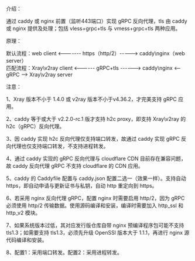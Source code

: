 介绍：

通过 caddy 或 nginx 前置（监听443端口）实现 gRPC 反向代理，tls 由 caddy 或 nginx 提供及处理；包括 vless+grpc+tls 与 vmess+grpc+tls 两种应用。

原理：

默认流程：web client <------- https（http/2）-----> caddy\nginx（web server）  
匹配流程：Xray\v2ray client <------ gRPC+tls ------> caddy\nginx <-- gRPC --> Xray\v2ray server

注意：

1、Xray 版本不小于 1.4.0 或 v2ray 版本不小于v4.36.2，才完美支持 gRPC 应用。

2、caddy 等于或大于 v2.2.0-rc.1 版才支持 h2c proxy，即支持 Xray\v2ray 的 h2c（gRPC）反向代理。

3、因 caddy 实现 h2c 反向代理仅支持端口转发，故通过 caddy 实现 gRPC 反向代理也仅支持端口转发，不支持进程转发。

4、通过 caddy 实现的 gRPC 反向代理与 cloudflare CDN 目前存在兼容问题，故 caddy 反向代理 gRPC 不支持 cloudflare 的 CDN 应用。

5、caddy 的 Caddyfile 配置与 caddy.json 配置二选一（效果一样）。支持自动 https，即自动申请与更新证书与私钥，自动 http 重定向到 https。

6、若采用 nginx 反向代理 gRPC，配置 nginx 时需要启用 http/2，因为 gRPC 必须使用 http/2 传输数据。使用源码编译和安装，编译时需要加入 http_ssl 和 http_v2 模块。

7、如果系统版本过低，其对应发行版仓库自带 nginx 预编译程序包可能不支持 tls1.3；如需要支持 tls1.3，必须先升级 OpenSSl 版本大于 1.1.1，再进行 nginx 源代码编译和安装。

8、配置1：采用端口转发。配置2：采用进程转发。
